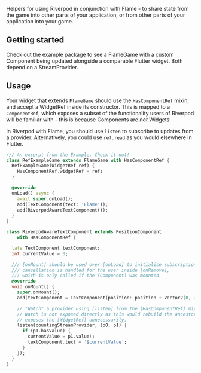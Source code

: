 Helpers for using Riverpod in conjunction with Flame - to share state from
the game into other parts of your application, or from other parts of your
application into your game.

## Getting started

Check out the example package to see a FlameGame with a custom Component being updated alongside a comparable Flutter 
widget. Both depend on a StreamProvider.

## Usage
Your widget that extends `FlameGame` should use the `HasComponentRef` mixin, and accept a WidgetRef inside its 
constructor. This is mapped to a `ComponentRef`, which exposes a subset of the functionality users of Riverpod will 
be familiar with - this is because Components are *not* Widgets!

In Riverpod with Flame, you should use `listen` to subscribe to updates from a provider. Alternatively, you could use 
`ref.read` as you would elsewhere in Flutter.

```dart
/// An excerpt from the Example. Check it out!
class RefExampleGame extends FlameGame with HasComponentRef {
  RefExampleGame(WidgetRef ref) {
    HasComponentRef.widgetRef = ref;
  }

  @override
  onLoad() async {
    await super.onLoad();
    add(TextComponent(text: 'Flame'));
    add(RiverpodAwareTextComponent());
  }
}

class RiverpodAwareTextComponent extends PositionComponent
    with HasComponentRef {

  late TextComponent textComponent;
  int currentValue = 0;

  /// [onMount] should be used over [onLoad] to initialise subscriptions, 
  /// cancellation is handled for the user inside [onRemove], 
  /// which is only called if the [Component] was mounted.
  @override
  void onMount() {
    super.onMount();
    add(textComponent = TextComponent(position: position + Vector2(0, 27)));

    // "Watch" a provider using [listen] from the [HasComponentRef] mixin. 
    // Watch is not exposed directly as this would rebuild the ancestor that 
    // exposes the [WidgetRef] unnecessarily. 
    listen(countingStreamProvider, (p0, p1) {
      if (p1.hasValue) {
        currentValue = p1.value!;
        textComponent.text = '$currentValue';
      }
    });
  }
}

```
